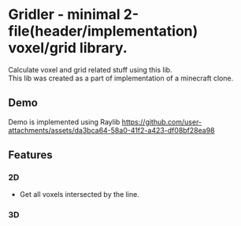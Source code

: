
# Gridler - minimal 2-file(header/implementation) voxel/grid library.

Calculate voxel and grid related stuff using this lib.  
This lib was created as a part of implementation of a minecraft clone.

## Demo

Demo is implemented using Raylib
https://github.com/user-attachments/assets/da3bca64-58a0-41f2-a423-df08bf28ea98

## Features

### 2D
- Get all voxels intersected by the line.

### 3D
